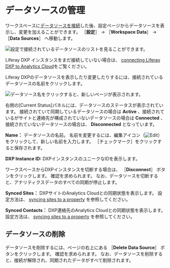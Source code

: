 # データソースの管理

ワークスペースに[データソースを接続](../connecting-data-sources.md)した後、設定ページからデータソースを表示し、変更を加えることができます。 ［**設定**］ &rarr; ［**Workspace Data**］ &rarr; ［**Data Sources**］ へ移動します。

![設定で接続されているデータソースのリストを見ることができます。](./managing-data-sources/images/01.png)

Liferay DXP インスタンスをまだ接続していない場合は、 [connecting Liferay DXP to Analytics Cloud](../connecting-data-sources/connecting-liferay-dxp-to-analytics-cloud.md)をご覧ください。

Liferay DXPのデータソースを表示したり変更したりするには、接続されているデータソースの名前をクリックします。

![データソース名をクリックすると、新しいページが表示されます。](./managing-data-sources/images/02.png)

右側の[Current Status]パネルには、データソースのステータスが表示されています。  接続されていて同期しているデータソースの場合は **Active** 、接続されているがサイトと連絡先が構成されていないデータソースの場合は **Connected** 、接続されていないデータソースの場合は、 **Disconnected** となっています。

**Name：** データソースの名前。 名前を変更するには、編集アイコン（![Edit](../images/icon-edit.png)）をクリックして、新しい名前を入力します。 ［チェックマーク］をクリックすると保存されます。

**DXP Instance ID:** DXPインスタンスのユニークなIDを表示します。

ワークスペースからDXPインスタンスを切断する場合は、 ［**Disconnect**］ ボタンをクリックします。 確認を求められます。 なお、データソースを切断すると、アナリティクスデータのすべての同期が停止します。

**Synced Sites：** DXPサイトのAnalytics Cloudとの同期状態を表示します。 設定方法は、 [syncing sites to a property](../connecting-data-sources/scoping-sites-and-individuals-using-properties.md#syncing-sites-to-a-property) を参照してください。

**Synced Contacts：** DXP連絡先のAnalytics Cloudとの同期状態を表示します。 設定方法は、 [syncing sites to a property](../connecting-data-sources/scoping-sites-and-individuals-using-properties.md#syncing-contacts-to-a-property) を参照してください。

<a name="deleting-a-data-source" />

## データソースの削除

データソースを削除するには、ページの右上にある ［**Delete Data Source**］ ボタンをクリックします。 確認を求められます。 なお、データソースを削除すると、接続が解除され、同期されたデータがすべて削除されます。
